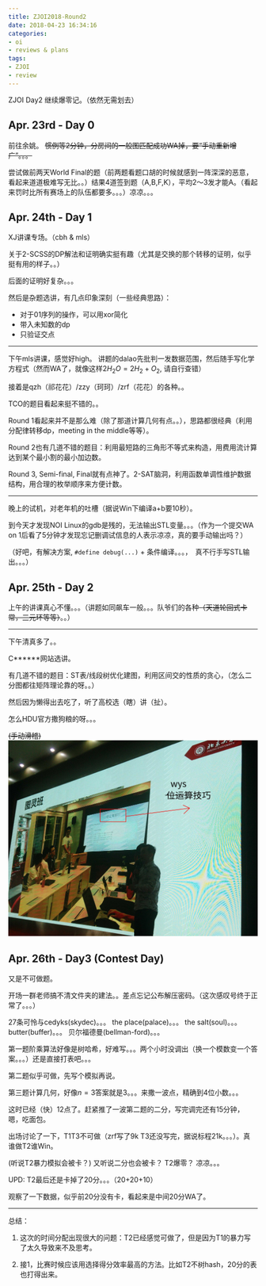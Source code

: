```yaml
---
title: ZJOI2018-Round2
date: 2018-04-23 16:34:16
categories:
- oi
- reviews & plans
tags:
- ZJOI
- review
---
```



ZJOI Day2 继续爆零记。（依然无需划去）

<!--- more --->

## Apr. 23rd - Day 0 

前往余姚。 ~~惯例等2分钟，分房间的一般图匹配成功WA掉，要“手动重新增广”。。。~~

尝试做前两天World Final的题（前两题看题口胡的时候就感到一阵深深的恶意，看起来道道极难写无比。。）结果4道签到题（A,B,F,K），平均2～3发才能A。（看起来罚时比所有赛场上的队伍都要多。。。）凉凉。。。

## Apr. 24th - Day 1

XJ讲课专场。（cbh & mls）

关于2-SCSS的DP解法和证明确实挺有趣（尤其是交换的那个转移的证明，似乎挺有用的样子。。）

后面的证明好复杂。。。

然后是杂题选讲，有几点印象深刻（一些经典思路）：
- 对于01序列的操作，可以用xor简化
- 带入未知数的dp
- 只验证交点

---

下午mls讲课，感觉好high。 讲题的dalao先批判一发数据范围，然后随手写化学方程式（然而WA了，就像这样$2H_2O = 2H_2 + O_2$, 请自行查错）

接着是qzh（祁花花）/zzy（珂珂）/zrf（花花）的各种。。

TCO的题目看起来挺不错的。。

Round 1看起来并不是那么难（除了那道计算几何有点。。），思路都很经典（利用分配律转移dp，meeting in the middle等等）。

Round 2也有几道不错的题目：利用最短路的三角形不等式来构造，用费用流计算达到某个最小割的最小加边数。

Round 3, Semi-final, Final就有点神了。2-SAT脑洞，利用函数单调性维护数据结构，用合理的枚举顺序来方便计数。

---

晚上的试机，对老年机的吐槽（据说Win下编译a+b要10秒）。

到今天才发现NOI Linux的gdb是残的，无法输出STL变量。。。（作为一个提交WA on 1后看了5分钟才发现忘记删调试信息的人表示凉凉，真的要手动输出吗？）

（好吧，有解决方案, `#define debug(...)` + 条件编译。。。，　真不行手写STL输出。。。）

## Apr. 25th - Day 2

上午的讲课真心不懂。。。（讲题如同飙车一般。。。队爷们的各种~~（天道轮回式卡常，三元环等等）~~。。）

---

下午清真多了。。

C\*\*\*\*\*\*网站选讲。

有几道不错的题目：ST表/线段树优化建图，利用区间交的性质的贪心，（怎么二分图都往矩阵理论靠的呀。。）

然后因为懒得出去吃了，听了高校选（瞎）讲（扯）。

怎么HDU官方撒狗粮的呀。。。

~~(手动滑稽)~~
![wys_in_PKU](/images/wys_in_PKU.jpg) 

## Apr. 26th - Day3 (Contest Day)

又是不可做题。

开场一群老师搞不清文件夹的建法。。差点忘记公布解压密码。（这次感叹号终于正常了。。。）

27条可怜与cedyks(skydec)。。。
the place(palace)。。。
the salt(soul)。。。
butter(buffer)。。。
贝尔福德曼(bellman-ford)。。。

第一题阶乘算法好像是树哈希，好难写。。。两个小时没调出（换一个模数变一个答案。。。）还是直接打表吧。。。

第二题似乎可做，先写个模拟再说。

第三题计算几何，好像$n=3$答案就是3。。。来撒一波点，精确到4位小数。。。

这时已经（快）12点了。赶紧推了一波第二题的二分，写完调完还有15分钟，嗯，吃面包。

出场讨论了一下，T1T3不可做（zrf写了9k T3还没写完，据说标程21k。。。）。真 谁做T2谁Win。

(听说T2暴力模拟会被卡？) 又听说二分也会被卡？ T2爆零？ 凉凉。。。

UPD: T2最后还是卡掉了20分。。。（20+20+10）

观察了一下数据，似乎前20分没有卡，看起来是中间20分WA了。

---

总结：

1. 这次的时间分配出现很大的问题：T2已经感觉可做了，但是因为T1的暴力写了太久导致来不及思考。

2. 接1，比赛时候应该用选择得分效率最高的方法。比如T2不树hash，20分的表也打得出来。
